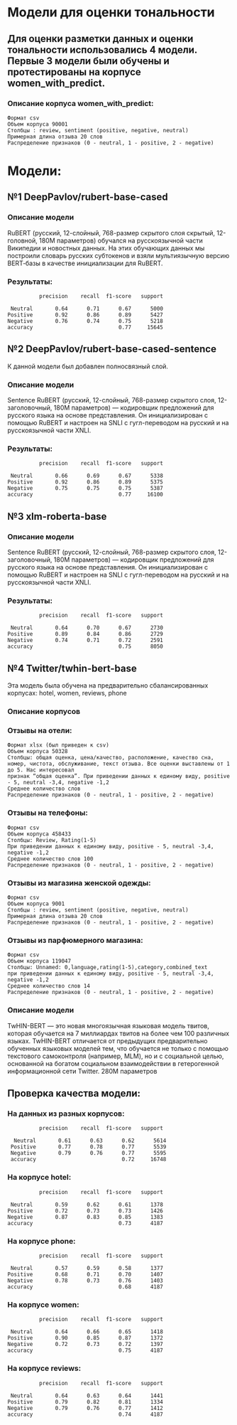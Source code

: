 # Модели для оценки тональности
## Для оценки разметки данных и оценки тональности использовались 4 модели. Первые 3 модели были обучены и протестированы на корпусе women_with_predict.
### Описание корпуса women_with_predict:

    Формат csv
    Объем корпуса 90001
    Столбцы : review, sentiment (positive, negative, neutral)
    Примерная длина отзыва 20 слов
    Распределение признаков (0 - neutral, 1 - positive, 2 - negative)


# Модели:
## №1 DeepPavlov/rubert-base-cased

### Описание модели
RuBERT (русский, 12-слойный, 768-размер скрытого слоя скрытый, 12-головной, 180М параметров) обучался на русскоязычной части Википедии и новостных данных. На этих обучающих данных мы построили словарь русских субтокенов и взяли мультиязычную версию BERT‑базы в качестве инициализации для RuBERT.

### Результаты:

              precision    recall  f1-score   support

     Neutral       0.64      0.71      0.67      5000
    Positive       0.92      0.86      0.89      5427
    Negative       0.76      0.74      0.75      5218
    accuracy                           0.77     15645

## №2 DeepPavlov/rubert-base-cased-sentence
К данной модели был добавлен полносвязный слой.
### Описание модели
Sentence RuBERT (русский, 12-слойный, 768-размер скрытого слоя, 12-заголовочный, 180M параметров) — кодировщик предложений для русского языка на основе представления. Он инициализирован с помощью RuBERT и настроен на SNLI с гугл-переводом на русский и на русскоязычной части XNLI.

### Результаты:

              precision    recall  f1-score   support

     Neutral       0.66      0.69      0.67      5338
    Positive       0.92      0.86      0.89      5375
    Negative       0.75      0.75      0.75      5387
    accuracy                           0.77     16100

## №3 xlm-roberta-base

### Описание модели
Sentence RuBERT (русский, 12-слойный, 768-размер скрытого слоя, 12-заголовочный, 180M параметров) — кодировщик предложений для русского языка на основе представления. Он инициализирован с помощью RuBERT и настроен на SNLI с гугл-переводом на русский и на русскоязычной части XNLI.

### Результаты:

              precision    recall  f1-score   support

     Neutral       0.64      0.70      0.67      2730
    Positive       0.89      0.84      0.86      2729
    Negative       0.74      0.71      0.72      2591
    accuracy                           0.75      8050

## №4 Twitter/twhin-bert-base
Эта модель была обучена на предварительно сбалансированных корпусах: hotel, women, reviews, phone
### Описание корпусов

### Отзывы на отели:

    Формат xlsx (был приведен к csv)
    Объем корпуса 50328
    Столбцы: общая оценка, цена/качество, расположение, качество сна, номер, чистота, обслуживание, текст отзыва. Все оценки выставлены от 1 до 5. Нас интересовал
    признак “общая оценка”. При приведении данных к единому виду, positive - 5, neutral -3,4, negative -1,2
    Среднее количество слов 
    Распределение признаков (0 - neutral, 1 - positive, 2 - negative)


### Отзывы на телефоны:

    Формат csv
    Объем корпуса 458433
    Столбцы: Review, Rating(1-5)
    При приведении данных к единому виду, positive - 5, neutral -3,4, negative -1,2
    Среднее количество слов 100
    Распределение признаков (0 - neutral, 1 - positive, 2 - negative)


### Отзывы из магазина женской одежды:

    Формат csv
    Объем корпуса 9001
    Столбцы : review, sentiment (positive, negative, neutral)
    Примерная длина отзыва 20 слов
    Распределение признаков (0 - neutral, 1 - positive, 2 - negative)


### Отзывы из парфюмерного магазина:

    Формат csv
    Объем корпуса 119047
    Столбцы: Unnamed: 0,language,rating(1-5),category,combined_text
    при приведении данных к единому виду, positive - 5, neutral -3,4, negative -1,2
    Среднее количество слов 14
    Распределение признаков (0 - neutral, 1 - positive, 2 - negative)



### Описание модели
TwHIN-BERT — это новая многоязычная языковая модель твитов, которая обучается на 7 миллиардах твитов на более чем 100 различных языках. TwHIN-BERT отличается от предыдущих предварительно обученных языковых моделей тем, что обучается не только с помощью текстового самоконтроля (например, MLM), но и с социальной целью, основанной на богатом социальном взаимодействии в гетерогенной информационной сети Twitter.
280M параметров

## Проверка качества модели:

### На данных из разных корпусов:

              precision    recall  f1-score   support

      Neutral       0.61      0.63      0.62      5614
     Positive       0.77      0.78      0.77      5539
     Negative       0.79      0.76      0.77      5595
     accuracy                           0.72     16748

    
### На корпусе hotel:

              precision    recall  f1-score   support

     Neutral       0.59      0.62      0.61      1378
    Positive       0.72      0.73      0.73      1426
    Negative       0.87      0.83      0.85      1383
    accuracy                           0.73      4187

### На корпусе phone:

              precision    recall  f1-score   support

     Neutral       0.57      0.59      0.58      1377
    Positive       0.68      0.71      0.70      1407
    Negative       0.78      0.73      0.76      1403
    accuracy                           0.68      4187


### На корпусе women:

              precision    recall  f1-score   support

     Neutral       0.64      0.66      0.65      1418
    Positive       0.90      0.85      0.87      1372
    Negative       0.72      0.73      0.72      1397
    accuracy                           0.75      4187

### На корпусе reviews:

              precision    recall  f1-score   support

     Neutral       0.64      0.63      0.64      1441
    Positive       0.79      0.82      0.81      1334
    Negative       0.79      0.76      0.77      1412
    accuracy                           0.74      4187
